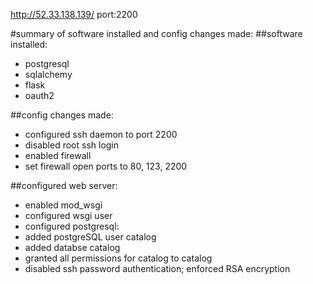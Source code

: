 http://52.33.138.139/
port:2200

#summary of software installed and config changes made:
##software installed:
* postgresql
* sqlalchemy
* flask 
* oauth2

##config changes made:
* configured ssh daemon to port 2200
* disabled root ssh login
* enabled firewall
* set firewall open ports to 80, 123, 2200

##configured web server:
* enabled mod_wsgi
* configured wsgi user
* configured postgresql:
* added postgreSQL user catalog
* added databse catalog
* granted all permissions for catalog to catalog
* disabled ssh password authentication; enforced RSA encryption
    
    
